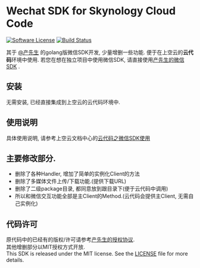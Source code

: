 # Wechat SDK for Skynology Cloud Code
[![Software License](https://img.shields.io/badge/license-MIT-brightgreen.svg)](LICENSE.md)
[![Build Status](https://travis-ci.org/skynology/wechat.svg)](https://travis-ci.org/skynology/wechat)


其于 [@产先生](https://github.com/chanxuehong) 的golang版微信SDK开发, 少量增删一些功能. 便于在上空云的**云代码**环境中使用. 若您在想在独立项目中使用微信SDK, 请直接使用[产先生的微信SDK](https://github.com/chanxuehong/wechat) .

## 安装
无需安装, 已经直接集成到上空云的云代码环境中.

## 使用说明
具体使用说明, 请参考上空云文档中心的[云代码之微信SDK使用](http://developer.skynology.com/weixin-sdk.html)

## 主要修改部分.
* 删除了各种Handler, 增加了简单的实例化Client的方法
* 删除了多媒体文件上传/下载功能.(提供下载URL)
* 删除了二级package目录, 都同意放到跟目录下(便于云代码中调用)
* 所以和微信交互功能全部是主Client的Method.(云代码会提供主Client, 无需自己实例化)



## 代码许可
原代码中的已经有的版权/许可请参考[产先生的授权协议](https://github.com/chanxuehong/wechat/blob/master/LICENSE).   
其他增删部分以MIT授权方式开放.   
This SDK is released under the MIT license. See the [LICENSE](https://github.com/skynology/objc-sdk/blob/master/LICENSE) file for more details.

